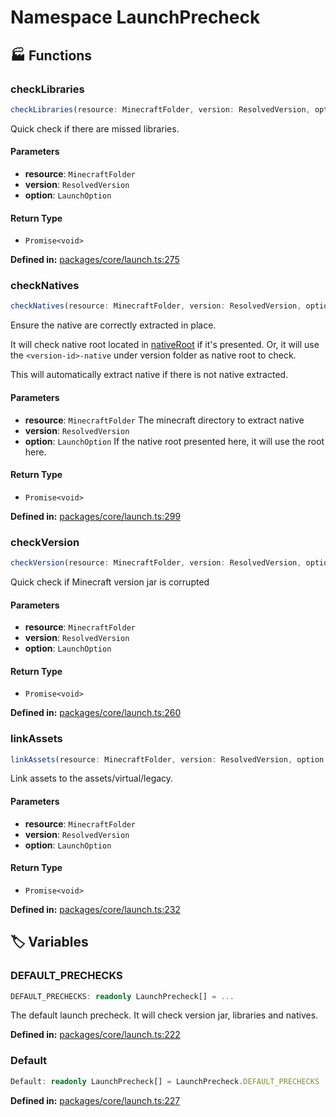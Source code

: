# Namespace LaunchPrecheck

## 🏭 Functions

### checkLibraries

```ts
checkLibraries(resource: MinecraftFolder, version: ResolvedVersion, option: LaunchOption): Promise<void>
```
Quick check if there are missed libraries.
#### Parameters

- **resource**: `MinecraftFolder`
- **version**: `ResolvedVersion`
- **option**: `LaunchOption`
#### Return Type

- `Promise<void>`

<p style="font-size: 14px; color: var(--vp-c-text-2)">
<strong>Defined in:</strong> <a href="https://github.com/voxelum/minecraft-launcher-core-node/blob/master/packages/core/launch.ts#L275" target="_blank" rel="noreferrer">packages/core/launch.ts:275</a>
</p>


### checkNatives

```ts
checkNatives(resource: MinecraftFolder, version: ResolvedVersion, option: LaunchOption): Promise<void>
```
Ensure the native are correctly extracted in place.

It will check native root located in [nativeRoot](#nativeRoot) if it's presented.
Or, it will use the ``<version-id>-native`` under version folder as native root to check.

This will automatically extract native if there is not native extracted.
#### Parameters

- **resource**: `MinecraftFolder`
The minecraft directory to extract native
- **version**: `ResolvedVersion`
- **option**: `LaunchOption`
If the native root presented here, it will use the root here.
#### Return Type

- `Promise<void>`

<p style="font-size: 14px; color: var(--vp-c-text-2)">
<strong>Defined in:</strong> <a href="https://github.com/voxelum/minecraft-launcher-core-node/blob/master/packages/core/launch.ts#L299" target="_blank" rel="noreferrer">packages/core/launch.ts:299</a>
</p>


### checkVersion

```ts
checkVersion(resource: MinecraftFolder, version: ResolvedVersion, option: LaunchOption): Promise<void>
```
Quick check if Minecraft version jar is corrupted
#### Parameters

- **resource**: `MinecraftFolder`
- **version**: `ResolvedVersion`
- **option**: `LaunchOption`
#### Return Type

- `Promise<void>`

<p style="font-size: 14px; color: var(--vp-c-text-2)">
<strong>Defined in:</strong> <a href="https://github.com/voxelum/minecraft-launcher-core-node/blob/master/packages/core/launch.ts#L260" target="_blank" rel="noreferrer">packages/core/launch.ts:260</a>
</p>


### linkAssets

```ts
linkAssets(resource: MinecraftFolder, version: ResolvedVersion, option: LaunchOption): Promise<void>
```
Link assets to the assets/virtual/legacy.
#### Parameters

- **resource**: `MinecraftFolder`
- **version**: `ResolvedVersion`
- **option**: `LaunchOption`
#### Return Type

- `Promise<void>`

<p style="font-size: 14px; color: var(--vp-c-text-2)">
<strong>Defined in:</strong> <a href="https://github.com/voxelum/minecraft-launcher-core-node/blob/master/packages/core/launch.ts#L232" target="_blank" rel="noreferrer">packages/core/launch.ts:232</a>
</p>


## 🏷️ Variables

### DEFAULT_PRECHECKS <Badge type="tip" text="const" />

```ts
DEFAULT_PRECHECKS: readonly LaunchPrecheck[] = ...
```
The default launch precheck. It will check version jar, libraries and natives.
<p style="font-size: 14px; color: var(--vp-c-text-2)">
<strong>Defined in:</strong> <a href="https://github.com/voxelum/minecraft-launcher-core-node/blob/master/packages/core/launch.ts#L222" target="_blank" rel="noreferrer">packages/core/launch.ts:222</a>
</p>


### Default <Badge type="tip" text="const" />

```ts
Default: readonly LaunchPrecheck[] = LaunchPrecheck.DEFAULT_PRECHECKS
```

<p style="font-size: 14px; color: var(--vp-c-text-2)">
<strong>Defined in:</strong> <a href="https://github.com/voxelum/minecraft-launcher-core-node/blob/master/packages/core/launch.ts#L227" target="_blank" rel="noreferrer">packages/core/launch.ts:227</a>
</p>


